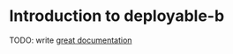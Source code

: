 # Introduction to deployable-b

TODO: write [great documentation](http://jacobian.org/writing/what-to-write/)
